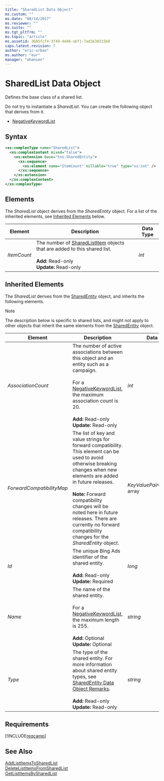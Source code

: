 ```yaml
---
title: "SharedList Data Object"
ms.custom: ""
ms.date: "08/14/2017"
ms.reviewer: ""
ms.suite: ""
ms.tgt_pltfrm: ""
ms.topic: "article"
ms.assetid: 3685fcf4-3f49-4d48-abf1-7ad1638315b8
caps.latest.revision: 7
author: "eric-urban"
ms.author: "eur"
manager: "ehansen"
---
```

# SharedList Data Object
Defines the base class of a shared list.

Do not try to instantiate a *SharedList*. You can create the following object that derives from it.
-   [NegativeKeywordList](../campaign-api/negativekeywordlist-data-object.md)

## Syntax

```xml
<xs:complexType name="SharedList">
  <xs:complexContent mixed="false">
    <xs:extension base="tns:SharedEntity">
      <xs:sequence>
        <xs:element name="ItemCount" nillable="true" type="xs:int" />
      </xs:sequence>
    </xs:extension>
  </xs:complexContent>
</xs:complexType>
```

## <a name="Elements"></a>Elements
The *SharedList* object derives from the *SharedEntity* object. For a list of the inherited elements, see [Inherited Elements](#inheritedelements) below.

|Element|Description|Data Type|
|-----------|---------------|-------------|
|*ItemCount*|The number of [SharedListItem](../campaign-api/sharedlistitem-data-object.md) objects that are added to this shared list.<br /><br />**Add:** Read-only<br />**Update:** Read-only|*int*|

## <a name="InheritedElements"></a>Inherited Elements
The *SharedList* derives from the [SharedEntity](../campaign-api/sharedentity-data-object.md) object, and inherits the following elements. 

> [!NOTE]
> The description below is specific to shared lists, and might not apply to other objects that inherit the same elements from the [SharedEntity](../campaign-api/sharedentity-data-object.md)  object.

|Element|Description|Data Type|
|-----------|---------------|-------------|
|*AssociationCount*|The number of active associations between this object and an entity such as a campaign.<br /><br />For a [NegativeKeywordList](../campaign-api/negativekeywordlist-data-object.md), the maximum association count is 20.<br /><br />**Add:** Read-only<br />**Update:** Read-only|*int*|
|*ForwardCompatibilityMap*|The list of key and value strings for forward compatibility. This element can be used to avoid otherwise breaking changes when new elements are added in future releases.<br /><br />**Note:** Forward compatibility changes will be noted here in future releases. There are currently no forward compatibility changes for the *SharedEntity* object.|*KeyValuePairOfstringstring* array|
|*Id*|The unique Bing Ads identifier of the shared entity.<br /><br />**Add:** Read-only<br />**Update:** Required|*long*|
|*Name*|The name of the shared entity.<br /><br />For a [NegativeKeywordList](../campaign-api/negativekeywordlist-data-object.md), the maximum length is 255.<br /><br />**Add:** Optional<br />**Update:** Optional|*string*|
|*Type*|The type of the shared entity. For more information about shared entity types, see [SharedEntity Data Object Remarks](../campaign-api/sharedentity-data-object.md#remarks).<br /><br />**Add:** Read-only<br />**Update:** Read-only|*string*|

## Requirements
[!INCLUDE[reqcamp](../campaign-api/includes/reqcamp.md)]
## See Also
[AddListItemsToSharedList](../campaign-api/addlistitemstosharedlist-service-operation.md)  
[DeleteListItemsFromSharedList](../campaign-api/deletelistitemsfromsharedlist-service-operation.md)  
[GetListItemsBySharedList](../campaign-api/getlistitemsbysharedlist-service-operation.md)  

